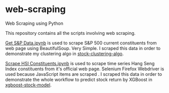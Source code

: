 # web-scraping
Web Scraping using Python

This repository contains all the scripts involving web scraping. 

<a href="https://github.com/kymanj/web-scraping/blob/master/Get%20S%26P%20Data.ipynb">Get S&P Data.ipynb</a> is used to scrape S&P 500 current constituents from web page using BeautifulSoup. Very Simple. I scraped this data in order to demonstrate my clustering algo in <a href="https://github.com/kymanj/stock-clustering-algo">stock-clustering-algo</a>. 

<a href="https://github.com/kymanj/web-scraping/blob/master/Scrape%20HSI%20Constituents.ipynb">Scrape HSI Constituents.ipynb</a> is used to scrape time series Hang Seng Index constituents from it's official web page. Selenium Firefox Webdriver is used because JavaScript items are scraped . I scraped this data in order to demonstrate the whole workflow to predict stock return by XGBoost in <a href="https://github.com/kymanj/xgboost-stock-model">xgboost-stock-model</a>.

